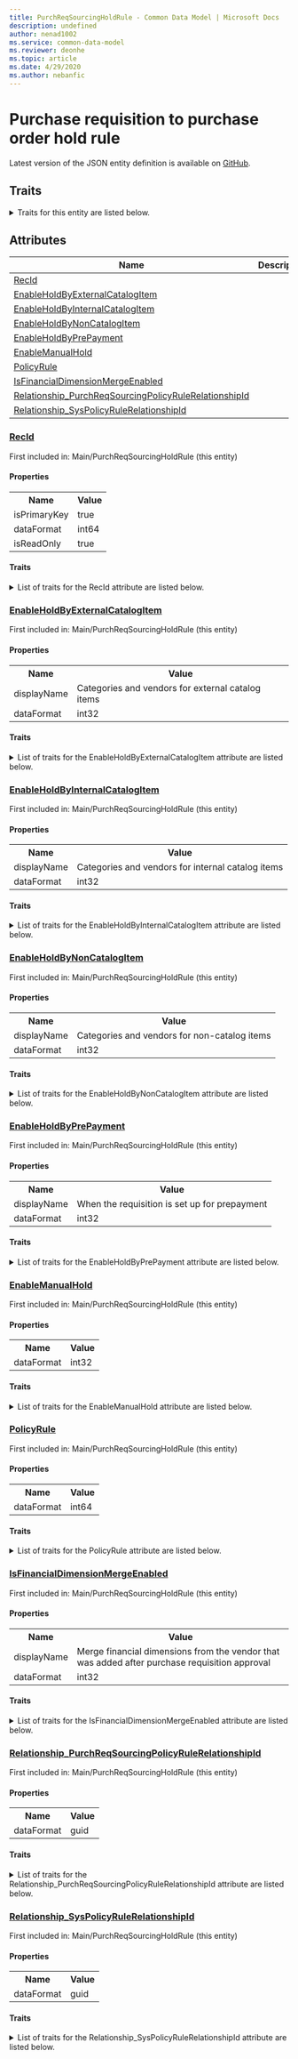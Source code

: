 ```yaml
---
title: PurchReqSourcingHoldRule - Common Data Model | Microsoft Docs
description: undefined
author: nenad1002
ms.service: common-data-model
ms.reviewer: deonhe
ms.topic: article
ms.date: 4/29/2020
ms.author: nebanfic
---
```


# Purchase requisition to purchase order hold rule

  
 Latest version of the JSON entity definition is available on <a href="https://github.com/Microsoft/CDM/tree/master/schemaDocuments/core/operationsCommon/Tables/SupplyChain/ProcurementAndSourcing/Main/PurchReqSourcingHoldRule.cdm.json" target="_blank">GitHub</a>.  

## Traits

<details>
<summary>Traits for this entity are listed below.  
</summary>

**is.identifiedBy**  
  names a specifc identity attribute to use with an entity  <table><tr><th>Parameter</th><th>Value</th><th>Data type</th><th>Explanation</th></tr><tr><td>attribute</td><td>[PurchReqSourcingHoldRule/(resolvedAttributes)/RecId](#RecId)</td><td>attribute</td><td></td></tr></table>

**is.CDM.entityVersion**  
  <table><tr><th>Parameter</th><th>Value</th><th>Data type</th><th>Explanation</th></tr><tr><td>versionNumber</td><td>"1.0.0"</td><td>string</td><td>semantic version number of the entity</td></tr></table>

**is.application.releaseVersion**  
  <table><tr><th>Parameter</th><th>Value</th><th>Data type</th><th>Explanation</th></tr><tr><td>releaseVersion</td><td>"10.0.13.0"</td><td>string</td><td>semantic version number of the application introducing this entity</td></tr></table>

**is.localized.displayedAs**  
  Holds the list of language specific display text for an object.  <table><tr><th>Parameter</th><th>Value</th><th>Data type</th><th>Explanation</th></tr><tr><td>localizedDisplayText</td><td><table><tr><th>languageTag</th><th>displayText</th></tr><tr><td>en</td><td>Purchase requisition to purchase order hold rule</td></tr></table></td><td>entity</td><td>a reference to the constant entity holding the list of localized text</td></tr></table>

</details>

## Attributes

|Name|Description|First Included in Instance|
|---|---|---|
|[RecId](#RecId)||<a href="PurchReqSourcingHoldRule.md" target="_blank">Main/PurchReqSourcingHoldRule</a>|
|[EnableHoldByExternalCatalogItem](#EnableHoldByExternalCatalogItem)||<a href="PurchReqSourcingHoldRule.md" target="_blank">Main/PurchReqSourcingHoldRule</a>|
|[EnableHoldByInternalCatalogItem](#EnableHoldByInternalCatalogItem)||<a href="PurchReqSourcingHoldRule.md" target="_blank">Main/PurchReqSourcingHoldRule</a>|
|[EnableHoldByNonCatalogItem](#EnableHoldByNonCatalogItem)||<a href="PurchReqSourcingHoldRule.md" target="_blank">Main/PurchReqSourcingHoldRule</a>|
|[EnableHoldByPrePayment](#EnableHoldByPrePayment)||<a href="PurchReqSourcingHoldRule.md" target="_blank">Main/PurchReqSourcingHoldRule</a>|
|[EnableManualHold](#EnableManualHold)||<a href="PurchReqSourcingHoldRule.md" target="_blank">Main/PurchReqSourcingHoldRule</a>|
|[PolicyRule](#PolicyRule)||<a href="PurchReqSourcingHoldRule.md" target="_blank">Main/PurchReqSourcingHoldRule</a>|
|[IsFinancialDimensionMergeEnabled](#IsFinancialDimensionMergeEnabled)||<a href="PurchReqSourcingHoldRule.md" target="_blank">Main/PurchReqSourcingHoldRule</a>|
|[Relationship_PurchReqSourcingPolicyRuleRelationshipId](#Relationship_PurchReqSourcingPolicyRuleRelationshipId)||<a href="PurchReqSourcingHoldRule.md" target="_blank">Main/PurchReqSourcingHoldRule</a>|
|[Relationship_SysPolicyRuleRelationshipId](#Relationship_SysPolicyRuleRelationshipId)||<a href="PurchReqSourcingHoldRule.md" target="_blank">Main/PurchReqSourcingHoldRule</a>|

### <a href=#RecId name="RecId">RecId</a>

First included in: Main/PurchReqSourcingHoldRule (this entity)  

#### Properties

<table><tr><th>Name</th><th>Value</th></tr><tr><td>isPrimaryKey</td><td>true</td></tr><tr><td>dataFormat</td><td>int64</td></tr><tr><td>isReadOnly</td><td>true</td></tr></table>

#### Traits

<details>
<summary>List of traits for the RecId attribute are listed below.</summary>

**is.dataFormat.integer**  
**is.dataFormat.big**  
**is.identifiedBy**  
names a specifc identity attribute to use with an entity  <table><tr><th>Parameter</th><th>Value</th><th>Data type</th><th>Explanation</th></tr><tr><td>attribute</td><td>[PurchReqSourcingHoldRule/(resolvedAttributes)/RecId](#RecId)</td><td>attribute</td><td></td></tr></table>

**is.readOnly**  
**is.dataFormat.integer**  
**is.dataFormat.big**  
</details>

### <a href=#EnableHoldByExternalCatalogItem name="EnableHoldByExternalCatalogItem">EnableHoldByExternalCatalogItem</a>

First included in: Main/PurchReqSourcingHoldRule (this entity)  

#### Properties

<table><tr><th>Name</th><th>Value</th></tr><tr><td>displayName</td><td>Categories and vendors for external catalog items</td></tr><tr><td>dataFormat</td><td>int32</td></tr></table>

#### Traits

<details>
<summary>List of traits for the EnableHoldByExternalCatalogItem attribute are listed below.</summary>

**is.dataFormat.integer**  
**is.localized.displayedAs**  
Holds the list of language specific display text for an object.  <table><tr><th>Parameter</th><th>Value</th><th>Data type</th><th>Explanation</th></tr><tr><td>localizedDisplayText</td><td><table><tr><th>languageTag</th><th>displayText</th></tr><tr><td>en</td><td>Categories and vendors for external catalog items</td></tr></table></td><td>entity</td><td>a reference to the constant entity holding the list of localized text</td></tr></table>

**is.dataFormat.integer**  
</details>

### <a href=#EnableHoldByInternalCatalogItem name="EnableHoldByInternalCatalogItem">EnableHoldByInternalCatalogItem</a>

First included in: Main/PurchReqSourcingHoldRule (this entity)  

#### Properties

<table><tr><th>Name</th><th>Value</th></tr><tr><td>displayName</td><td>Categories and vendors for internal catalog items</td></tr><tr><td>dataFormat</td><td>int32</td></tr></table>

#### Traits

<details>
<summary>List of traits for the EnableHoldByInternalCatalogItem attribute are listed below.</summary>

**is.dataFormat.integer**  
**is.localized.displayedAs**  
Holds the list of language specific display text for an object.  <table><tr><th>Parameter</th><th>Value</th><th>Data type</th><th>Explanation</th></tr><tr><td>localizedDisplayText</td><td><table><tr><th>languageTag</th><th>displayText</th></tr><tr><td>en</td><td>Categories and vendors for internal catalog items</td></tr></table></td><td>entity</td><td>a reference to the constant entity holding the list of localized text</td></tr></table>

**is.dataFormat.integer**  
</details>

### <a href=#EnableHoldByNonCatalogItem name="EnableHoldByNonCatalogItem">EnableHoldByNonCatalogItem</a>

First included in: Main/PurchReqSourcingHoldRule (this entity)  

#### Properties

<table><tr><th>Name</th><th>Value</th></tr><tr><td>displayName</td><td>Categories and vendors for non-catalog items</td></tr><tr><td>dataFormat</td><td>int32</td></tr></table>

#### Traits

<details>
<summary>List of traits for the EnableHoldByNonCatalogItem attribute are listed below.</summary>

**is.dataFormat.integer**  
**is.localized.displayedAs**  
Holds the list of language specific display text for an object.  <table><tr><th>Parameter</th><th>Value</th><th>Data type</th><th>Explanation</th></tr><tr><td>localizedDisplayText</td><td><table><tr><th>languageTag</th><th>displayText</th></tr><tr><td>en</td><td>Categories and vendors for non-catalog items</td></tr></table></td><td>entity</td><td>a reference to the constant entity holding the list of localized text</td></tr></table>

**is.dataFormat.integer**  
</details>

### <a href=#EnableHoldByPrePayment name="EnableHoldByPrePayment">EnableHoldByPrePayment</a>

First included in: Main/PurchReqSourcingHoldRule (this entity)  

#### Properties

<table><tr><th>Name</th><th>Value</th></tr><tr><td>displayName</td><td>When the requisition is set up for prepayment</td></tr><tr><td>dataFormat</td><td>int32</td></tr></table>

#### Traits

<details>
<summary>List of traits for the EnableHoldByPrePayment attribute are listed below.</summary>

**is.dataFormat.integer**  
**is.localized.displayedAs**  
Holds the list of language specific display text for an object.  <table><tr><th>Parameter</th><th>Value</th><th>Data type</th><th>Explanation</th></tr><tr><td>localizedDisplayText</td><td><table><tr><th>languageTag</th><th>displayText</th></tr><tr><td>en</td><td>When the requisition is set up for prepayment</td></tr></table></td><td>entity</td><td>a reference to the constant entity holding the list of localized text</td></tr></table>

**is.dataFormat.integer**  
</details>

### <a href=#EnableManualHold name="EnableManualHold">EnableManualHold</a>

First included in: Main/PurchReqSourcingHoldRule (this entity)  

#### Properties

<table><tr><th>Name</th><th>Value</th></tr><tr><td>dataFormat</td><td>int32</td></tr></table>

#### Traits

<details>
<summary>List of traits for the EnableManualHold attribute are listed below.</summary>

**is.dataFormat.integer**  
**is.dataFormat.integer**  
</details>

### <a href=#PolicyRule name="PolicyRule">PolicyRule</a>

First included in: Main/PurchReqSourcingHoldRule (this entity)  

#### Properties

<table><tr><th>Name</th><th>Value</th></tr><tr><td>dataFormat</td><td>int64</td></tr></table>

#### Traits

<details>
<summary>List of traits for the PolicyRule attribute are listed below.</summary>

**is.dataFormat.integer**  
**is.dataFormat.big**  
**is.dataFormat.integer**  
**is.dataFormat.big**  
</details>

### <a href=#IsFinancialDimensionMergeEnabled name="IsFinancialDimensionMergeEnabled">IsFinancialDimensionMergeEnabled</a>

First included in: Main/PurchReqSourcingHoldRule (this entity)  

#### Properties

<table><tr><th>Name</th><th>Value</th></tr><tr><td>displayName</td><td>Merge financial dimensions from the vendor that was added after purchase requisition approval</td></tr><tr><td>dataFormat</td><td>int32</td></tr></table>

#### Traits

<details>
<summary>List of traits for the IsFinancialDimensionMergeEnabled attribute are listed below.</summary>

**is.dataFormat.integer**  
**is.localized.displayedAs**  
Holds the list of language specific display text for an object.  <table><tr><th>Parameter</th><th>Value</th><th>Data type</th><th>Explanation</th></tr><tr><td>localizedDisplayText</td><td><table><tr><th>languageTag</th><th>displayText</th></tr><tr><td>en</td><td>Merge financial dimensions from the vendor that was added after purchase requisition approval</td></tr></table></td><td>entity</td><td>a reference to the constant entity holding the list of localized text</td></tr></table>

**is.dataFormat.integer**  
</details>

### <a href=#Relationship_PurchReqSourcingPolicyRuleRelationshipId name="Relationship_PurchReqSourcingPolicyRuleRelationshipId">Relationship_PurchReqSourcingPolicyRuleRelationshipId</a>

First included in: Main/PurchReqSourcingHoldRule (this entity)  

#### Properties

<table><tr><th>Name</th><th>Value</th></tr><tr><td>dataFormat</td><td>guid</td></tr></table>

#### Traits

<details>
<summary>List of traits for the Relationship_PurchReqSourcingPolicyRuleRelationshipId attribute are listed below.</summary>

**is.dataFormat.character**  
**is.dataFormat.big**  
**is.dataFormat.array**  
**is.dataFormat.guid**  
**means.identity.entityId**  
**is.linkedEntity.identifier**  
Marks the attribute(s) that hold foreign key references to a linked (used as an attribute) entity. This attribute is added to the resolved entity to enumerate the referenced entities.  <table><tr><th>Parameter</th><th>Value</th><th>Data type</th><th>Explanation</th></tr><tr><td>entityReferences</td><td><table><tr><th>entityReference</th><th>attributeReference</th></tr><tr><td><a href="../Parameter/PurchReqSourcingPolicyRule.md" target="_blank">/core/operationsCommon/Tables/SupplyChain/ProcurementAndSourcing/Parameter/PurchReqSourcingPolicyRule.cdm.json/PurchReqSourcingPolicyRule</a></td><td><a href="../Parameter/PurchReqSourcingPolicyRule.md#RecId" target="_blank">RecId</a></td></tr></table></td><td>entity</td><td>a reference to the constant entity holding the list of entity references</td></tr></table>

**is.dataFormat.guid**  
**is.dataFormat.character**  
**is.dataFormat.array**  
</details>

### <a href=#Relationship_SysPolicyRuleRelationshipId name="Relationship_SysPolicyRuleRelationshipId">Relationship_SysPolicyRuleRelationshipId</a>

First included in: Main/PurchReqSourcingHoldRule (this entity)  

#### Properties

<table><tr><th>Name</th><th>Value</th></tr><tr><td>dataFormat</td><td>guid</td></tr></table>

#### Traits

<details>
<summary>List of traits for the Relationship_SysPolicyRuleRelationshipId attribute are listed below.</summary>

**is.dataFormat.character**  
**is.dataFormat.big**  
**is.dataFormat.array**  
**is.dataFormat.guid**  
**means.identity.entityId**  
**is.linkedEntity.identifier**  
Marks the attribute(s) that hold foreign key references to a linked (used as an attribute) entity. This attribute is added to the resolved entity to enumerate the referenced entities.  <table><tr><th>Parameter</th><th>Value</th><th>Data type</th><th>Explanation</th></tr><tr><td>entityReferences</td><td><table><tr><th>entityReference</th><th>attributeReference</th></tr><tr><td><a href="../../../System/Workflow/Main/SysPolicyRule.md" target="_blank">/core/operationsCommon/Tables/System/Workflow/Main/SysPolicyRule.cdm.json/SysPolicyRule</a></td><td><a href="../../../System/Workflow/Main/SysPolicyRule.md#RecId" target="_blank">RecId</a></td></tr></table></td><td>entity</td><td>a reference to the constant entity holding the list of entity references</td></tr></table>

**is.dataFormat.guid**  
**is.dataFormat.character**  
**is.dataFormat.array**  
</details>
